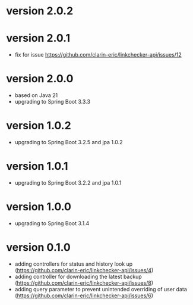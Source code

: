 # version 2.0.2

# version 2.0.1
- fix for issue https://github.com/clarin-eric/linkchecker-api/issues/12

# version 2.0.0
- based on Java 21
- upgrading to Spring Boot 3.3.3

# version 1.0.2
- upgrading to Spring Boot 3.2.5 and jpa 1.0.2

# version 1.0.1
- upgrading to Spring Boot 3.2.2 and jpa 1.0.1

# version 1.0.0
- upgrading to Spring Boot 3.1.4

# version 0.1.0
- adding controllers for status and history look up (https://github.com/clarin-eric/linkchecker-api/issues/4)
- adding controller for downloading the latest backup (https://github.com/clarin-eric/linkchecker-api/issues/8)
- adding query parameter to prevent unintended overriding of user data (https://github.com/clarin-eric/linkchecker-api/issues/6)
